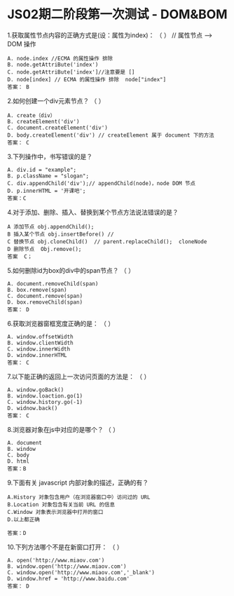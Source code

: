 # JS02期二阶段第一次测试 - DOM&BOM

1.获取属性节点内容的正确方式是(设：属性为index)： （ ） 
// 属性节点 --> DOM 操作

```
A. node.index //ECMA 的属性操作 排除
B. node.getAttriBute('index') 
C. node.getAttriBute['index']//注意要是 [] 
D. node[index] // ECMA 的属性操作 排除  node["index"]
答案： B
```

2.如何创建一个div元素节点？ （ ） 

```
A. create（div） 
B. createElement('div') 
C. document.createElement('div') 
D. body.createElement('div') // createElement 属于 document 下的方法
答案： C
```

3.下列操作中，书写错误的是？

```
A. div.id = "example"; 
B. p.className = "slogan";
C. div.appendChild('div');// appendChild(node)，node DOM 节点
D. p.innerHTML = '开课吧';
答案：C
```

4.对于添加、删除、插入、替换到某个节点方法说法错误的是？

```
A 添加节点 obj.appendChild();   
B 插入某个节点 obj.insertBefore() //    
C 替换节点 obj.cloneChild()  // parent.replaceChild();  cloneNode
D 删除节点  Obj.remove();
答案  C；
```

5.如何删除id为box的div中的span节点？ （ ） 


```
A. document.removeChild(span) 
B. box.remove(span) 
C. document.remove(span) 
D. box.removeChild(span) 
答案： D
```

6.获取浏览器窗框宽度正确的是： （ ） 

```
A. window.offsetWidth 
B. window.clientWidth 
C. window.innerWidth 
D. window.innerHTML 
答案： C
```

7.以下能正确的返回上一次访问页面的方法是： （ ） 

```
A. window.goBack() 
B. window.loaction.go(1) 
C. window.history.go(-1) 
D. widnow.back() 
答案： C
```

8.浏览器对象在js中对应的是哪个？ （ ） 

```
A. document 
B. window 
C. body 
D. html 
答案：B
```

9.下面有关 javascript 内部对象的描述，正确的有？

```
A.History 对象包含用户（在浏览器窗口中）访问过的 URL
B.Location 对象包含有关当前 URL 的信息
C.Window 对象表示浏览器中打开的窗口
D.以上都正确

答案：D
```

10.下列方法哪个不是在新窗口打开： （ ） 

```
A. open('http://www.miaov.com') 
B. window.open('http://www.miaov.com') 
C. window.open('http://www.miaov.com','_blank') 
D. window.href = 'http://www.baidu.com' 
答案： D
```

